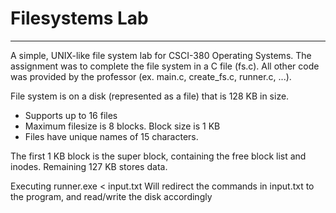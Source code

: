 # Filesystems Lab
________________________
A simple, UNIX-like file system lab for CSCI-380 Operating Systems.
The assignment was to complete the file system in a C file (fs.c).
All other code was provided by the professor (ex. main.c, create_fs.c, runner.c, ...).

File system is on a disk (represented as a file) that is 128 KB in size.
- Supports up to 16 files
- Maximum filesize is 8 blocks. Block size is 1 KB
- Files have unique names of 15 characters.

The first 1 KB block is the super block, containing the free block list and inodes.
Remaining 127 KB stores data.

Executing
  runner.exe < input.txt
Will redirect the commands in input.txt to the program, and read/write the disk accordingly
